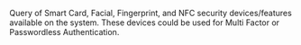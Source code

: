 Query of Smart Card, Facial, Fingerprint, and NFC security devices/features available on the system. These devices could be used for Multi Factor or Passwordless Authentication.